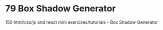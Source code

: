 # 79 Box Shadow Generator
 150 html/css/js and react mini exercises/tutorials - Box Shadow Generator

